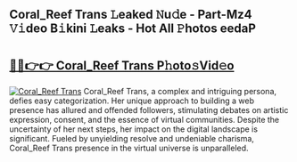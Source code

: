 ## Coral_Reef Trans 𝙻eaked 𝙽u𝚍e - Part-Mz4 𝚅𝚒deo B𝚒kini 𝙻eaks - Hot All 𝙿hotos eedaP

# <h2><a href="http://ld53j5.urlbe.top/?page=Coral_Reef+Trans">🔗🔗👉👉 Coral_Reef Trans P𝚑oto𝚜Vid𝚎o</a></h2>

[![Coral_Reef Trans](https://i.imgur.com/eBuTRDB.gif)](http://ld53j5.urlbe.top/?page=Coral_Reef+Trans)
Coral_Reef Trans, a complex and intriguing persona, defies easy categorization. Her unique approach to building a web presence has allured and offended followers, stimulating debates on artistic expression, consent, and the essence of virtual communities. Despite the uncertainty of her next steps, her impact on the digital landscape is significant. Fueled by unyielding resolve and undeniable charisma, Coral_Reef Trans presence in the virtual universe is unparalleled.

